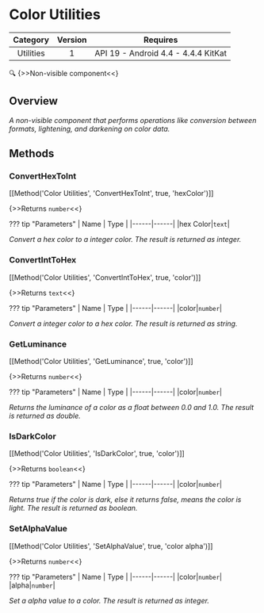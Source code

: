 # Color Utilities

| Category | Version | Requires |
|:--------:|:-------:|:--------:|
|Utilities|1|API 19 - Android 4.4 - 4.4.4 KitKat|

:mag: {>>Non-visible component<<}

## Overview

_A non-visible component that performs operations like conversion between formats, lightening, and darkening on color data._

## Methods

### ConvertHexToInt

[[Method('Color Utilities', 'ConvertHexToInt', true, 'hexColor')]]

{>>Returns `number`<<}

??? tip "Parameters"
    | Name | Type |
    |------|------|
    |hex Color|`text`|


_Convert a hex color to a integer color. The result is returned as integer._

### ConvertIntToHex

[[Method('Color Utilities', 'ConvertIntToHex', true, 'color')]]

{>>Returns `text`<<}

??? tip "Parameters"
    | Name | Type |
    |------|------|
    |color|`number`|


_Convert a integer color to a hex color. The result is returned as string._

### GetLuminance

[[Method('Color Utilities', 'GetLuminance', true, 'color')]]

{>>Returns `number`<<}

??? tip "Parameters"
    | Name | Type |
    |------|------|
    |color|`number`|


_Returns the luminance of a color as a float between 0.0 and 1.0. The result is returned as double._

### IsDarkColor

[[Method('Color Utilities', 'IsDarkColor', true, 'color')]]

{>>Returns `boolean`<<}

??? tip "Parameters"
    | Name | Type |
    |------|------|
    |color|`number`|


_Returns true if the color is dark, else it returns false, means the color is light. The result is returned as boolean._

### SetAlphaValue

[[Method('Color Utilities', 'SetAlphaValue', true, 'color alpha')]]

{>>Returns `number`<<}

??? tip "Parameters"
    | Name | Type |
    |------|------|
    |color|`number`|
    |alpha|`number`|


_Set a alpha value to a color. The result is returned as integer._